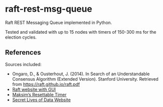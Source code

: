 # raft-rest-msg-queue
Raft REST Messaging Queue implemented in Python.

Tested and validated with up to 15 nodes with timers of 150-300 ms for the election cycles.


## References

Sources included:
- Ongaro, D., & Ousterhout, J. (2014). In Search of an Understandable Consensus Algorithm (Extended Version). Stanford University. Retrieved from https://raft.github.io/raft.pdf
- [Raft website with GUI](https://raft.github.io/)
- [Maksim’s Resettable Timer](https://github.com/makslevental/raft_demo_mpcs2022/blob/flask/timer.py)
- [Secret Lives of Data Website](https://thesecretlivesofdata.com/raft/)